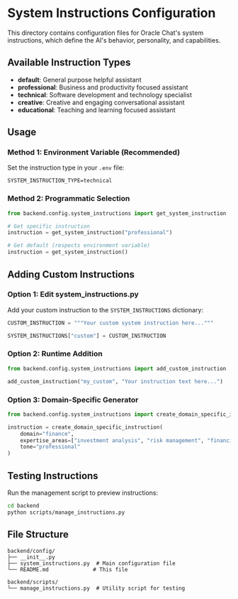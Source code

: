 # System Instructions Configuration

This directory contains configuration files for Oracle Chat's system instructions, which define the AI's behavior, personality, and capabilities.

## Available Instruction Types

- **default**: General purpose helpful assistant
- **professional**: Business and productivity focused assistant  
- **technical**: Software development and technology specialist
- **creative**: Creative and engaging conversational assistant
- **educational**: Teaching and learning focused assistant

## Usage

### Method 1: Environment Variable (Recommended)
Set the instruction type in your `.env` file:
```env
SYSTEM_INSTRUCTION_TYPE=technical
```

### Method 2: Programmatic Selection
```python
from backend.config.system_instructions import get_system_instruction

# Get specific instruction
instruction = get_system_instruction("professional")

# Get default (respects environment variable)
instruction = get_system_instruction()
```

## Adding Custom Instructions

### Option 1: Edit system_instructions.py
Add your custom instruction to the `SYSTEM_INSTRUCTIONS` dictionary:

```python
CUSTOM_INSTRUCTION = """Your custom system instruction here..."""

SYSTEM_INSTRUCTIONS["custom"] = CUSTOM_INSTRUCTION
```

### Option 2: Runtime Addition
```python
from backend.config.system_instructions import add_custom_instruction

add_custom_instruction("my_custom", "Your instruction text here...")
```

### Option 3: Domain-Specific Generator
```python
from backend.config.system_instructions import create_domain_specific_instruction

instruction = create_domain_specific_instruction(
    domain="finance",
    expertise_areas=["investment analysis", "risk management", "financial planning"],
    tone="professional"
)
```

## Testing Instructions

Run the management script to preview instructions:
```bash
cd backend
python scripts/manage_instructions.py
```

## File Structure

```
backend/config/
├── __init__.py
├── system_instructions.py  # Main configuration file
└── README.md              # This file

backend/scripts/
└── manage_instructions.py  # Utility script for testing
```